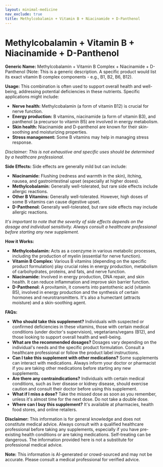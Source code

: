 ```yaml
---
layout: minimal-medicine
nav_exclude: true
title: Methylcobalamin + Vitamin B + Niacinamide + D-Panthenol
---
```


# Methylcobalamin + Vitamin B + Niacinamide + D-Panthenol

**Generic Name:**  Methylcobalamin + Vitamin B Complex + Niacinamide + D-Panthenol (Note:  This is a generic description.  A specific product would list its exact vitamin B complex components - e.g., B1, B2, B6, B12).

**Usage:** This combination is often used to support overall health and well-being, addressing potential deficiencies in these nutrients.  Specific applications might include:

* **Nerve health:** Methylcobalamin (a form of vitamin B12) is crucial for nerve function.
* **Energy production:** B vitamins, niacinamide (a form of vitamin B3), and panthenol (a precursor to vitamin B5) are involved in energy metabolism.
* **Skin health:** Niacinamide and D-panthenol are known for their skin-soothing and moisturizing properties.
* **Stress management:**  Some B vitamins may help in managing stress response.

*Disclaimer: This is not exhaustive and specific uses should be determined by a healthcare professional.*


**Side Effects:**  Side effects are generally mild but can include:

* **Niacinamide:** Flushing (redness and warmth in the skin), itching, nausea, and gastrointestinal upset (especially at higher doses).
* **Methylcobalamin:**  Generally well-tolerated, but rare side effects include allergic reactions.
* **Other B Vitamins:**  Generally well-tolerated.  However, high doses of some B vitamins can cause digestive upset.
* **D-Panthenol:** Generally well-tolerated, but rare side effects may include allergic reactions.

*It's important to note that the severity of side effects depends on the dosage and individual sensitivity.  Always consult a healthcare professional before starting any new supplement.*


**How it Works:**

* **Methylcobalamin:**  Acts as a coenzyme in various metabolic processes, including the production of myelin (essential for nerve function).
* **Vitamin B Complex:** Various B vitamins (depending on the specific product formulation) play crucial roles in energy production, metabolism of carbohydrates, proteins, and fats, and nerve function.
* **Niacinamide:**  Involved in energy production, DNA repair, and skin health.  It can reduce inflammation and improve skin barrier function.
* **D-Panthenol:** A provitamin, it converts into pantothenic acid (vitamin B5), involved in energy production and the synthesis of certain hormones and neurotransmitters.  It's also a humectant (attracts moisture) and a skin-soothing agent.


**FAQs:**

* **Who should take this supplement?** Individuals with suspected or confirmed deficiencies in these vitamins, those with certain medical conditions (under doctor's supervision), vegetarians/vegans (B12), and those looking to support overall health and well-being.
* **What are the recommended dosages?** Dosages vary depending on the individual's needs and the specific product formulation.  Consult a healthcare professional or follow the product label instructions.
* **Can I take this supplement with other medications?** Some supplements can interact with medications.  Always inform your doctor or pharmacist if you are taking other medications before starting any new supplements.
* **Are there any contraindications?** Individuals with certain medical conditions, such as liver disease or kidney disease, should exercise caution and consult their doctor before using this supplement.
* **What if I miss a dose?**  Take the missed dose as soon as you remember, unless it's almost time for the next dose. Do not take a double dose.
* **Where can I buy this supplement?**  It's available at pharmacies, health food stores, and online retailers.


**Disclaimer:**  This information is for general knowledge and does not constitute medical advice. Always consult with a qualified healthcare professional before taking any supplements, especially if you have pre-existing health conditions or are taking medications.  Self-treating can be dangerous.  The information provided here is not a substitute for professional medical advice.


**Note:** This information is AI-generated or crowd-sourced and may not be accurate. Please consult a medical professional for verified advice.